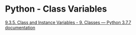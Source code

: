 # Python - Class Variables

[9.3.5. Class and Instance Variables - 9. Classes — Python 3.7.7 documentation](https://docs.python.org/3.7/tutorial/classes.html#class-and-instance-variables)
